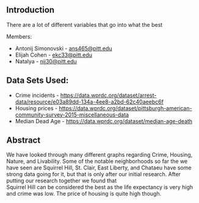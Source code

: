 ## Introduction
There are a lot of different variables that go into what the best


Members: 
* Antonij Simonovski - ans465@pitt.edu
* Elijah Cohen - ekc33@pitt.edu
* Natalya - nij30@pitt.edu

## Data Sets Used: 
* Crime incidents  - https://data.wprdc.org/dataset/arrest-data/resource/e03a89dd-134a-4ee8-a2bd-62c40aeebc6f
* Housing prices - https://data.wprdc.org/dataset/pittsburgh-american-community-survey-2015-miscellaneous-data
* Median Dead Age - https://data.wprdc.org/dataset/median-age-death
## Abstract
We have looked through many different graphs regarding Crime, Housing, Nature, and Livability. Some of the notable neighborhoods so far the we have seen are Squirrel Hill,
St. Clair, East Liberty, and Chataeu have some strong data going for it, but that is only after our initial research. After putting our research together we found that  
Squirrel Hill can be considered the best as the life expectancy is very high and crime was low. The price of housing is quite high though.

